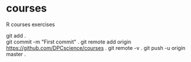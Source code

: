 # courses
R courses exercises

git add .  
git commit -m "First commit" . 
git remote add origin https://github.com/DPCscience/courses . 
git remote -v . 
git push -u origin master . 
